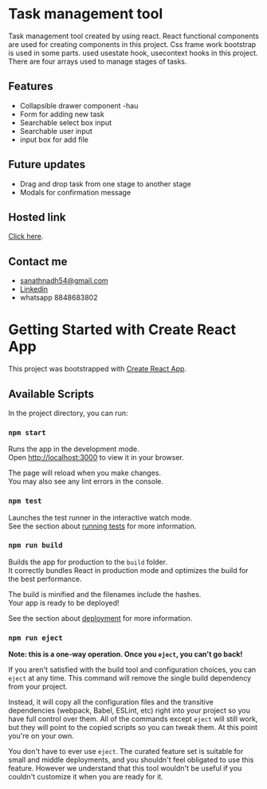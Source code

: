 # Task management tool

Task management tool created by using react. React functional components are used for creating components in this project. Css frame work bootstrap is used in some parts. used usestate hook, usecontext hooks in this project. There are four arrays used to manage stages of tasks.

## Features

- Collapsible drawer component
  -hau
- Form for adding new task
- Searchable select box input
- Searchable user input
- input box for add file

## Future updates

- Drag and drop task from one stage to another stage
- Modals for confirmation message

## Hosted link

[Click here](https://nimble-lily-50e436.netlify.app/).

## Contact me

- sanathnadh54@gmail.com
- [Linkedin](https://www.linkedin.com/in/sanath-nath/)
- whatsapp 8848683802

# Getting Started with Create React App

This project was bootstrapped with [Create React App](https://github.com/facebook/create-react-app).

## Available Scripts

In the project directory, you can run:

### `npm start`

Runs the app in the development mode.\
Open [http://localhost:3000](http://localhost:3000) to view it in your browser.

The page will reload when you make changes.\
You may also see any lint errors in the console.

### `npm test`

Launches the test runner in the interactive watch mode.\
See the section about [running tests](https://facebook.github.io/create-react-app/docs/running-tests) for more information.

### `npm run build`

Builds the app for production to the `build` folder.\
It correctly bundles React in production mode and optimizes the build for the best performance.

The build is minified and the filenames include the hashes.\
Your app is ready to be deployed!

See the section about [deployment](https://facebook.github.io/create-react-app/docs/deployment) for more information.

### `npm run eject`

**Note: this is a one-way operation. Once you `eject`, you can't go back!**

If you aren't satisfied with the build tool and configuration choices, you can `eject` at any time. This command will remove the single build dependency from your project.

Instead, it will copy all the configuration files and the transitive dependencies (webpack, Babel, ESLint, etc) right into your project so you have full control over them. All of the commands except `eject` will still work, but they will point to the copied scripts so you can tweak them. At this point you're on your own.

You don't have to ever use `eject`. The curated feature set is suitable for small and middle deployments, and you shouldn't feel obligated to use this feature. However we understand that this tool wouldn't be useful if you couldn't customize it when you are ready for it.

